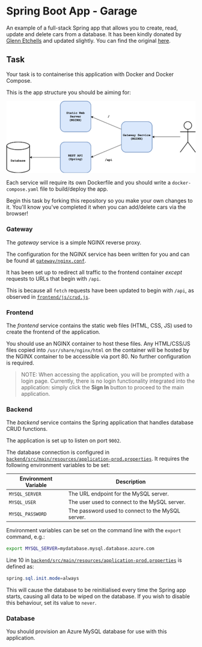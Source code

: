 # Spring Boot App - Garage

An example of a full-stack Spring app that allows you to create, read, update and delete cars from a database. It has been kindly donated by [Glenn Etchells](https://github.com/Etchells) and updated slightly. You can find the original [here](https://github.com/Etchells/NatWest-Project).

## Task

Your task is to containerise this application with Docker and Docker Compose.

This is the app structure you should be aiming for:

![diagram](images/diagram.png)

Each service will require its own Dockerfile and you should write a `docker-compose.yaml` file to build/deploy the app.

Begin this task by forking this repository so you make your own changes to it. You'll know you've completed it when you can add/delete cars via the browser!

### Gateway

The *gateway* service is a simple NGINX reverse proxy.

The configuration for the NGINX service has been written for you and can be found at [`gateway/nginx.conf`](gateway/nginx.conf).

It has been set up to redirect all traffic to the frontend container *except*  requests to URLs that begin with `/api`.

This is because all `fetch` requests have been updated to begin with `/api`, as observed in [`frontend/js/crud.js`](frontend/js/crud.js).

### Frontend

The *frontend* service contains the static web files (HTML, CSS, JS) used to create the frontend of the application.

You should use an NGINX container to host these files. Any HTML/CSS/JS files copied into `/usr/share/nginx/html` on the container will be hosted by the NGINX container to be accessible via port 80. No further configuration is required.

>NOTE: When accessing the application, you will be prompted with a login page. Currently, there is no login functionality integrated into the application: simply click the **Sign In** button to proceed to the main application.

### Backend

The *backend* service contains the Spring application that handles database CRUD functions.

The application is set up to listen on port `9002`.

The database connection is configured in [`backend/src/main/resources/application-prod.properties`](backend/src/main/resources/application-prod.properties). It requires the following environment variables to be set:

| Environment Variable | Description                                       |
| ---------------------| ------------------------------------------------- |
| `MYSQL_SERVER`       | The URL endpoint for the MySQL server.            |
| `MYSQL_USER`         | The user used to connect to the MySQL server.     |
| `MYSQL_PASSWORD`     | The password used to connect to the MySQL server. |

Environment variables can be set on the command line with the `export` command, e.g.:

```bash
export MYSQL_SERVER=mydatabase.mysql.database.azure.com
```

Line 10 in [`backend/src/main/resources/application-prod.properties`](backend/src/main/resources/application-prod.properties) is defined as:

```java
spring.sql.init.mode=always
```

This will cause the database to be reinitialised every time the Spring app starts, causing all data to be wiped on the database. If you wish to disable this behaviour, set its value to `never`.

### Database

You should provision an Azure MySQL database for use with this application.
